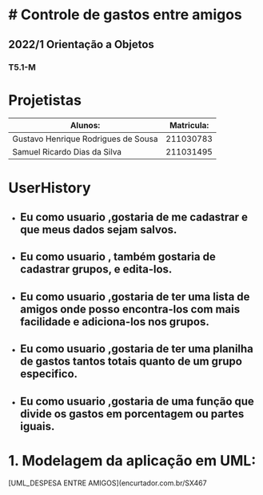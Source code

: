 # # Controle de gastos entre amigos
## 2022/1 Orientação a Objetos
### T5.1-M


# Projetistas
|               Alunos:              |   Matricula:  |
|------------------------------------|---------------|
|Gustavo Henrique Rodrigues de Sousa | 211030783     |
|Samuel Ricardo Dias da Silva        | 211031495     |


# UserHistory

- ## Eu como usuario ,gostaria de me cadastrar e que meus dados sejam salvos.

- ## Eu como usuario , também gostaria de cadastrar grupos, e edita-los. 

- ## Eu como usuario ,gostaria de ter uma lista de amigos onde posso encontra-los com mais facilidade e adiciona-los nos grupos.

- ## Eu como usuario ,gostaria de ter uma planilha de gastos tantos totais quanto de um grupo especifico.

- ## Eu como usuario ,gostaria de uma função que divide os gastos em porcentagem ou partes iguais.


# 1. Modelagem da aplicação em UML:

[UML_DESPESA ENTRE AMIGOS](encurtador.com.br/SX467



  
